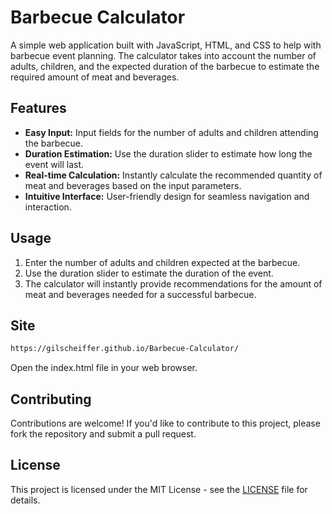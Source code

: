 # Barbecue Calculator

A simple web application built with JavaScript, HTML, and CSS to help with barbecue event planning. The calculator takes into account the number of adults, children, and the expected duration of the barbecue to estimate the required amount of meat and beverages.

## Features

- **Easy Input:** Input fields for the number of adults and children attending the barbecue.
- **Duration Estimation:** Use the duration slider to estimate how long the event will last.
- **Real-time Calculation:** Instantly calculate the recommended quantity of meat and beverages based on the input parameters.
- **Intuitive Interface:** User-friendly design for seamless navigation and interaction.

## Usage

1. Enter the number of adults and children expected at the barbecue.
2. Use the duration slider to estimate the duration of the event.
3. The calculator will instantly provide recommendations for the amount of meat and beverages needed for a successful barbecue.

## Site



```bash
https://gilscheiffer.github.io/Barbecue-Calculator/
```

Open the index.html file in your web browser.

## Contributing

Contributions are welcome! If you'd like to contribute to this project, please fork the repository and submit a pull request.

## License

This project is licensed under the MIT License - see the [LICENSE](LICENSE) file for details.
